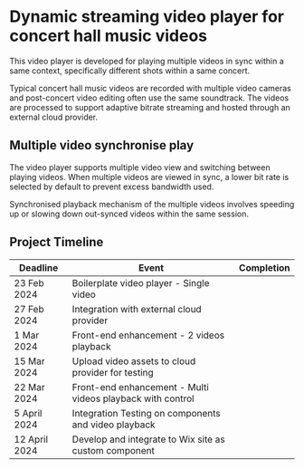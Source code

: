 # Dynamic streaming video player for concert hall music videos
This video player is developed for playing multiple videos in sync within a same context, specifically different shots within a same concert.

Typical concert hall music videos are recorded with multiple video cameras and post-concert video editing often use the same soundtrack.
The videos are processed to support adaptive bitrate streaming and hosted through an external cloud provider.

## Multiple video synchronise play
The video player supports multiple video view and switching between playing videos. When multiple videos are viewed in sync, a lower bit rate is selected by default to prevent excess bandwidth used.

Synchronised playback mechanism of the multiple videos involves speeding up or slowing down out-synced videos within the same session.

## Project Timeline

| Deadline | Event | Completion |
| ---- | ----- | ---------- |
| 23 Feb 2024 | Boilerplate video player - Single video | |
| 27 Feb 2024 | Integration with external cloud provider | |
| 1 Mar 2024 | Front-end enhancement - 2 videos playback | |
| 15 Mar 2024 | Upload video assets to cloud provider for testing | |
| 22 Mar 2024 | Front-end enhancement - Multi videos playback with control | |
| 5 April 2024 | Integration Testing on components and video playback | |
| 12 April 2024 | Develop and integrate to Wix site as custom component | |

